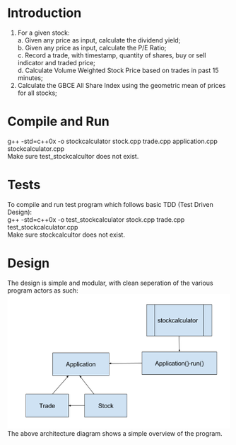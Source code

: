 # Introduction
1) For a given stock:<br>
  a. Given any price as input, calculate the dividend yield;<br>
  b. Given any price as input, calculate the P/E Ratio;<br>
  c. Record a trade, with timestamp, quantity of shares, buy or sell indicator and traded price;<br>
  d. Calculate Volume Weighted Stock Price based on trades in past 15 minutes;<br>
2) Calculate the GBCE All Share Index using the geometric mean of prices for all stocks;<br>

# Compile and Run
g++ -std=c++0x -o stockcalculator stock.cpp trade.cpp application.cpp stockcalculator.cpp<br>
Make sure test_stockcalcultor does not exist.

# Tests
To compile and run test program which follows basic TDD (Test Driven Design):<br>
g++ -std=c++0x -o test_stockcalculator stock.cpp trade.cpp test_stockcalculator.cpp<br>
Make sure stockcalcultor does not exist.

# Design
The design is simple and modular, with clean seperation of the various program actors as such:
![](https://github.com/marchesir/StockCalculator/blob/master/res/StockCalculatorArch.png)<br>
The above architecture diagram shows a simple overview of the program.
